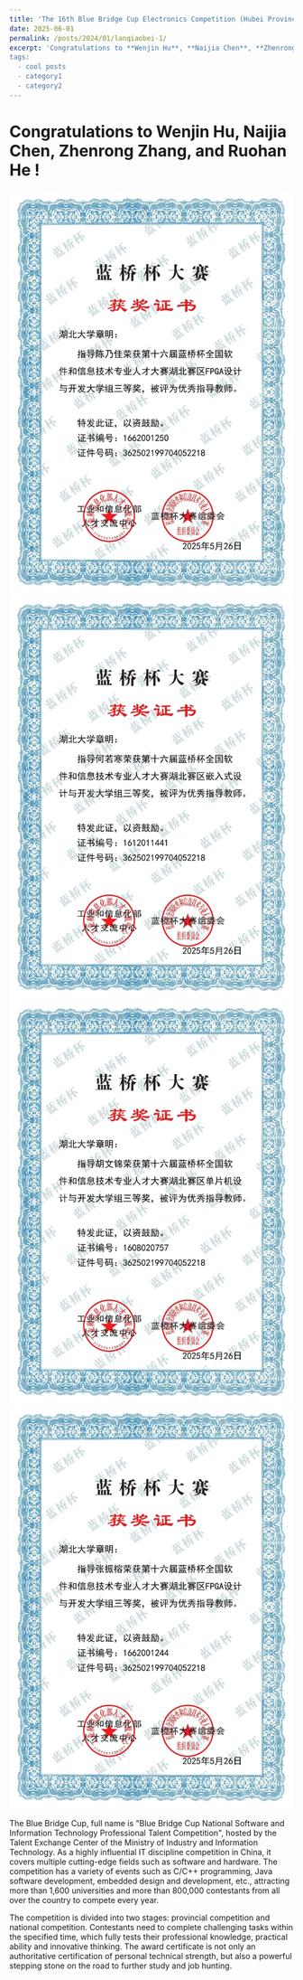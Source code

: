 ```yaml
---
title: 'The 16th Blue Bridge Cup Electronics Competition (Hubei Province)'
date: 2025-06-01
permalink: /posts/2024/01/lanqiaobei-1/
excerpt: 'Congratulations to **Wenjin Hu**, **Naijia Chen**, **Zhenrong Zhang**, and **Ruohan He** !
tags:
  - cool posts
  - category1
  - category2
---
```


Congratulations to **Wenjin Hu**, **Naijia Chen**, **Zhenrong Zhang**, and **Ruohan He** !
======
<img src='/images/guides-1-1.jpg'><br/>
<img src='/images/guides-1-2.jpg'><br/>
<img src='/images/guides-1-3.jpg'><br/>
<img src='/images/guides-1-4.jpg'><br/>

The Blue Bridge Cup, full name is "Blue Bridge Cup National Software and Information Technology Professional Talent Competition", hosted by the Talent Exchange Center of the Ministry of Industry and Information Technology. As a highly influential IT discipline competition in China, it covers multiple cutting-edge fields such as software and hardware. The competition has a variety of events such as C/C++ programming, Java software development, embedded design and development, etc., attracting more than 1,600 universities and more than 800,000 contestants from all over the country to compete every year.

The competition is divided into two stages: provincial competition and national competition. Contestants need to complete challenging tasks within the specified time, which fully tests their professional knowledge, practical ability and innovative thinking. The award certificate is not only an authoritative certification of personal technical strength, but also a powerful stepping stone on the road to further study and job hunting.
